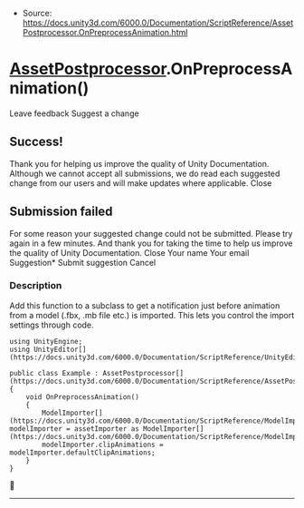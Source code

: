* Source: https://docs.unity3d.com/6000.0/Documentation/ScriptReference/AssetPostprocessor.OnPreprocessAnimation.html

#  [AssetPostprocessor](https://docs.unity3d.com/6000.0/Documentation/ScriptReference/AssetPostprocessor.html).OnPreprocessAnimation()
Leave feedback
Suggest a change
## Success!
Thank you for helping us improve the quality of Unity Documentation. Although we cannot accept all submissions, we do read each suggested change from our users and will make updates where applicable.
Close
## Submission failed
For some reason your suggested change could not be submitted. Please <a>try again</a> in a few minutes. And thank you for taking the time to help us improve the quality of Unity Documentation.
Close
Your name Your email Suggestion* Submit suggestion
Cancel
### Description
Add this function to a subclass to get a notification just before animation from a model (.fbx, .mb file etc.) is imported.
This lets you control the import settings through code.
```
using UnityEngine;
using UnityEditor[](https://docs.unity3d.com/6000.0/Documentation/ScriptReference/UnityEditor.html);  
  
public class Example : AssetPostprocessor[](https://docs.unity3d.com/6000.0/Documentation/ScriptReference/AssetPostprocessor.html)
{
    void OnPreprocessAnimation()
    {
        ModelImporter[](https://docs.unity3d.com/6000.0/Documentation/ScriptReference/ModelImporter.html) modelImporter = assetImporter as ModelImporter[](https://docs.unity3d.com/6000.0/Documentation/ScriptReference/ModelImporter.html);
        modelImporter.clipAnimations = modelImporter.defaultClipAnimations;
    }
}

```

* * *
